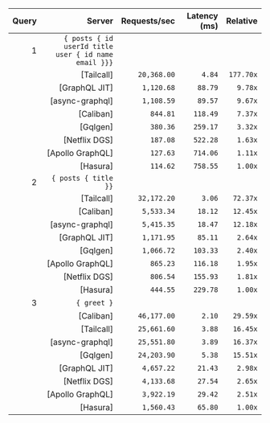 <!-- PERFORMANCE_RESULTS_START -->

| Query | Server | Requests/sec | Latency (ms) | Relative |
|-------:|--------:|--------------:|--------------:|---------:|
| 1 | `{ posts { id userId title user { id name email }}}` |
|| [Tailcall] | `20,368.00` | `4.84` | `177.70x` |
|| [GraphQL JIT] | `1,120.68` | `88.79` | `9.78x` |
|| [async-graphql] | `1,108.59` | `89.57` | `9.67x` |
|| [Caliban] | `844.81` | `118.49` | `7.37x` |
|| [Gqlgen] | `380.36` | `259.17` | `3.32x` |
|| [Netflix DGS] | `187.08` | `522.28` | `1.63x` |
|| [Apollo GraphQL] | `127.63` | `714.06` | `1.11x` |
|| [Hasura] | `114.62` | `758.55` | `1.00x` |
| 2 | `{ posts { title }}` |
|| [Tailcall] | `32,172.20` | `3.06` | `72.37x` |
|| [Caliban] | `5,533.34` | `18.12` | `12.45x` |
|| [async-graphql] | `5,415.35` | `18.47` | `12.18x` |
|| [GraphQL JIT] | `1,171.95` | `85.11` | `2.64x` |
|| [Gqlgen] | `1,066.72` | `103.33` | `2.40x` |
|| [Apollo GraphQL] | `865.23` | `116.18` | `1.95x` |
|| [Netflix DGS] | `806.54` | `155.93` | `1.81x` |
|| [Hasura] | `444.55` | `229.78` | `1.00x` |
| 3 | `{ greet }` |
|| [Caliban] | `46,177.00` | `2.10` | `29.59x` |
|| [Tailcall] | `25,661.60` | `3.88` | `16.45x` |
|| [async-graphql] | `25,551.80` | `3.89` | `16.37x` |
|| [Gqlgen] | `24,203.90` | `5.38` | `15.51x` |
|| [GraphQL JIT] | `4,657.22` | `21.43` | `2.98x` |
|| [Netflix DGS] | `4,133.68` | `27.54` | `2.65x` |
|| [Apollo GraphQL] | `3,922.19` | `29.42` | `2.51x` |
|| [Hasura] | `1,560.43` | `65.80` | `1.00x` |

<!-- PERFORMANCE_RESULTS_END -->
